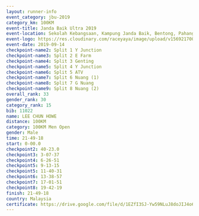 ```yaml
---
layout: runner-info 
event_category: jbu-2019 
category_km: 100KM 
event-title: Janda Baik Ultra 2019
event-location: Sekolah Kebangsaan, Kampung Janda Baik, Bentong, Pahang, Malaysia 
event-logo: https://res.cloudinary.com/raceyaya/image/upload/v1569217009/logo/janda-baik_vch1pc.jpg 
event-date: 2019-09-14 
checkpoint-name2: Split 1 Y Junction 
checkpoint-name3: Split 2 E Farm 
checkpoint-name4: Split 3 Genting 
checkpoint-name5: Split 4 Y Junction 
checkpoint-name6: Split 5 ATV 
checkpoint-name7: Split 6 Nuang (1) 
checkpoint-name8: Split 7 G Nuang 
checkpoint-name9: Split 8 Nuang (2) 
overall_rank: 33
gender_rank: 30
category_rank: 15
bib: 11022
name: LEE CHUN HOWE
distance: 100KM
category: 100KM Men Open
gender: Male
time: 21-49-18
start: 0-00.0
checkpoint2: 40-23.0
checkpoint3: 3-07-37
checkpoint4: 6-26-51
checkpoint5: 9-13-15
checkpoint5: 11-40-31
checkpoint6: 13-38-57
checkpoint7: 17-01-51
checkpoint8: 19-42-19
finish: 21-49-18
country: Malaysia
certificate: https://drive.google.com/file/d/1EZfI3SJ-Yw59NLuJ8doJIJ4o6r6DLpXa/view?usp=sharing
---
```

